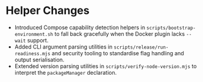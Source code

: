 # Helper Changes

- Introduced Compose capability detection helpers in `scripts/bootstrap-environment.sh` to fall back gracefully when the Docker plugin lacks `--wait` support.
- Added CLI argument parsing utilities in `scripts/release/run-readiness.mjs` and security tooling to standardise flag handling and output serialisation.
- Extended version parsing utilities in `scripts/verify-node-version.mjs` to interpret the `packageManager` declaration.
